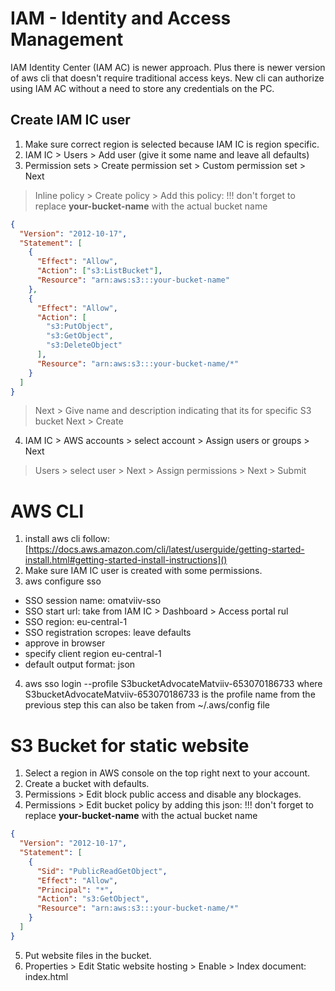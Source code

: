 # IAM - Identity and Access Management
IAM Identity Center (IAM AC) is newer approach.
Plus there is newer version of aws cli that doesn't require traditional access
keys. New cli can authorize using IAM AC without a need to store any
credentials on the PC.


## Create IAM IC user
1. Make sure correct region is selected because IAM IC is region specific. 
2. IAM IC > Users > Add user (give it some name and leave all defaults)
3. Permission sets > Create permission set > Custom permission set > Next
 >  Inline policy > Create policy > Add this policy:
!!! don't forget to replace **your-bucket-name** with the actual bucket name
```json
{
  "Version": "2012-10-17",
  "Statement": [
    {
      "Effect": "Allow",
      "Action": ["s3:ListBucket"],
      "Resource": "arn:aws:s3:::your-bucket-name"
    },
    {
      "Effect": "Allow",
      "Action": [
        "s3:PutObject",
        "s3:GetObject",
        "s3:DeleteObject"
      ],
      "Resource": "arn:aws:s3:::your-bucket-name/*"
    }
  ]
}
```
 > Next > Give name and description indicating that its for specific S3 bucket
 > Next > Create
4. IAM IC > AWS accounts > select account > Assign users or groups > Next
 > Users > select user > Next > Assign permissions > Next > Submit




# AWS CLI
1. install aws cli follow: [https://docs.aws.amazon.com/cli/latest/userguide/getting-started-install.html#getting-started-install-instructions]()
2. Make sure IAM IC user is created with some permissions.
3. aws configure sso
- SSO session name: omatviiv-sso 
- SSO start url: take from IAM IC > Dashboard > Access portal rul
- SSO region: eu-central-1
- SSO registration scropes: leave defaults
- approve in browser
- specify client region eu-central-1
- default output format: json
4. aws sso login --profile S3bucketAdvocateMatviiv-653070186733
where S3bucketAdvocateMatviiv-653070186733 is the profile name from the previous step
this can also be taken from ~/.aws/config file




# S3 Bucket for static website
1. Select a region in AWS console on the top right next to your account.
2. Create a bucket with defaults.
3. Permissions > Edit block public access and disable any blockages.
4. Permissions > Edit bucket policy by adding this json:
!!! don't forget to replace **your-bucket-name** with the actual bucket name
```json
{
  "Version": "2012-10-17",
  "Statement": [
    {
      "Sid": "PublicReadGetObject",
      "Effect": "Allow",
      "Principal": "*",
      "Action": "s3:GetObject",
      "Resource": "arn:aws:s3:::your-bucket-name/*"
    }
  ]
}
```
5. Put website files in the bucket.
6. Properties > Edit Static website hosting > Enable > Index document: index.html
